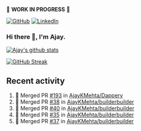 :construction: **WORK IN PROGRESS** :construction:

<p align="left">
<a href="https://github.com/ajaykmehta"><img src="https://img.shields.io/github/followers/ajaykmehta.svg?label=GitHub&style=social" alt="GitHub"></a>
<a href="https://www.linkedin.com/in/ajay-mehta-b781ba1/"><img src="https://img.shields.io/badge/LinkedIn--_.svg?style=social&logo=linkedin" alt="LinkedIn"></a>
</p>

### Hi there 👋, I'm Ajay.

[![Ajay's github stats](https://github-readme-stats.vercel.app/api?username=AjayKMehta&count_private=true&show_icons=true&theme=synthwave)](https://github.com/anuraghazra/github-readme-stats)
<!--![Top Langs](https://github-readme-stats.vercel.app/api/top-langs/?username=AjayKMehta&count_private=true&show_icons=true&theme=synthwave&hide=TeX&layout=compact)-->

<!--
**AjayKMehta/AjayKMehta** is a ✨ _special_ ✨ repository because its `README.md` (this file) appears on your GitHub profile.

Here are some ideas to get you started:

- 🔭 I'm currently working on ...
- 🌱 I'm currently learning ...
- 👯 I'm looking to collaborate on ...
- 🤔 I'm looking for help with ...
- 💬 Ask me about ...
- 📫 How to reach me: ...
- 😄 Pronouns: ...
- ⚡ Fun fact: ...
-->

[![GitHub Streak](https://github-readme-streak-stats.herokuapp.com/?user=AjayKMehta&theme=dark)](https://git.io/streak-stats)

## Recent activity

<!--START_SECTION:activity-->
1. 🎉 Merged PR [#193](https://github.com/AjayKMehta/Dappery/pull/193) in [AjayKMehta/Dappery](https://github.com/AjayKMehta/Dappery)
2. 🎉 Merged PR [#38](https://github.com/AjayKMehta/builderbuilder/pull/38) in [AjayKMehta/builderbuilder](https://github.com/AjayKMehta/builderbuilder)
3. 🎉 Merged PR [#40](https://github.com/AjayKMehta/builderbuilder/pull/40) in [AjayKMehta/builderbuilder](https://github.com/AjayKMehta/builderbuilder)
4. 🎉 Merged PR [#35](https://github.com/AjayKMehta/builderbuilder/pull/35) in [AjayKMehta/builderbuilder](https://github.com/AjayKMehta/builderbuilder)
5. 🎉 Merged PR [#37](https://github.com/AjayKMehta/builderbuilder/pull/37) in [AjayKMehta/builderbuilder](https://github.com/AjayKMehta/builderbuilder)
<!--END_SECTION:activity-->
